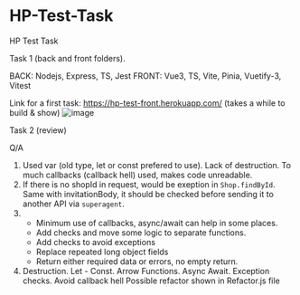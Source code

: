 # HP-Test-Task
HP Test Task

Task 1 (back and front folders).

BACK: Nodejs, Express, TS, Jest
FRONT: Vue3, TS, Vite, Pinia, Vuetify-3, Vitest

Link for a first task: https://hp-test-front.herokuapp.com/ (takes a while to build & show)
![image](https://user-images.githubusercontent.com/61677623/174615917-b7a981af-7e8a-423a-900a-159759dbb0b9.png)

Task 2 (review)

Q/A
1. Used var (old type, let or const prefered to use). Lack of destruction. To much callbacks (callback hell) used, makes code unreadable.
2. If there is no shopId in request, would be exeption in `Shop.findById`. Same with invitationBody, it should be checked before sending it to another API via `superagent`.
3. - Minimum use of callbacks, async/await can help in some places.
	- Add checks and move some logic to separate functions.
	- Add checks to avoid exceptions
	- Replace repeated long object fields
	- Return either required data or errors, no empty return.
4. Destruction. Let - Const. Arrow Functions. Async Await. Exception checks. Avoid callback hell
Possible refactor shown in Refactor.js file 